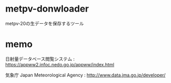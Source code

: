 # metpv-donwloader

metpv-20の生データを保存するツール

# memo

日射量データベース閲覧システム : https://appww2.infoc.nedo.go.jp/appww/index.html

気象庁 Japan Meteorological Agency : http://www.data.jma.go.jp/developer/
